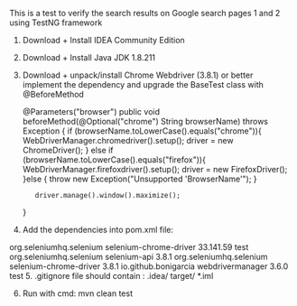 This is a test to verify the search results on Google search pages 1 and 2 using TestNG framework


1. Download + Install IDEA Community Edition
2. Download + Install Java JDK 1.8.211
3. Download + unpack/install  Chrome Webdriver (3.8.1)
 or better implement the dependency and upgrade the BaseTest class with
  @BeforeMethod

      @Parameters("browser")
      public void beforeMethod(@Optional("chrome") String browserName) throws Exception {
          if (browserName.toLowerCase().equals("chrome")){
              WebDriverManager.chromedriver().setup();
              driver = new ChromeDriver();
          }
          else if (browserName.toLowerCase().equals("firefox")){
              WebDriverManager.firefoxdriver().setup();
              driver = new FirefoxDriver();
          }else {
              throw new Exception("Unsupported 'BrowserName'");
          }

          driver.manage().window().maximize();
      }

4. Add the dependencies into pom.xml file:
 <dependencies>
        <dependency>
            <groupId>org.seleniumhq.selenium</groupId>
            <artifactId>selenium-chrome-driver</artifactId>
            <version>33.141.59</version>
            <scope>test</scope>
        </dependency>
        <dependency>
            <groupId>org.seleniumhq.selenium</groupId>
            <artifactId>selenium-api</artifactId>
            <version>3.8.1</version>
        </dependency>
        <dependency>
            <groupId>org.seleniumhq.selenium</groupId>
            <artifactId>selenium-chrome-driver</artifactId>
            <version>3.8.1</version>
        </dependency>
        <dependency>
                    <groupId>io.github.bonigarcia</groupId>
                    <artifactId>webdrivermanager</artifactId>
                    <version>3.6.0</version>
                    <scope>test</scope>
                </dependency>
    </dependencies>
 5. .gitignore file should contain :
 .idea/
 target/
 *.iml

6. Run with cmd:
mvn clean test